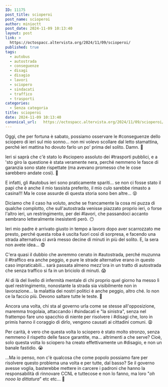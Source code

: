 ```yaml
---
ID: 11175
post_title: scioperoi
post_name: scioperoi
author: minioctt
post_date: 2024-11-09 10:13:40
layout: post
link: >
  https://octospacc.altervista.org/2024/11/09/scioperoi/
published: true
tags:
  - autobus
  - autostrada
  - conseguenze
  - disagi
  - disagio
  - lavori
  - sciopero
  - sindacati
  - traffico
  - trasporti
categories:
  - Senza categoria
title: scioperoi
date: 2024-11-09 10:13:40
canonical_url:   https://octospacc.altervista.org/2024/11/09/scioperoi/
---
```

<!-- wp:paragraph -->
<p>Oggi, che per fortuna è sabato, possiamo osservare le #conseguenze dello sciopero di ieri sul mio sonno... non mi volevo scollare dal letto stamattina, perché ieri mattina ho dovuto farlo un po' prima del solito. Damn. 🥱</p>
<!-- /wp:paragraph -->

<!-- wp:paragraph -->
<p>Ieri si saprà che c'è stato lo #sciopero assoluto dei #trasporti pubblici, e a 'sto giro la questione è stata veramente nera, perché nemmeno le fasce di garanzia sono state rispettate (ma avevano promesso che le cose sarebbero andate così). 🤒</p>
<!-- /wp:paragraph -->

<!-- wp:paragraph -->
<p>E infatti, gli #autobus ieri sono praticamente spariti... se non ci fosse stato il papi che è anche il mio tassista preferito, il mio culo sarebbe rimasto a casina!!! Ma le cose assurde di questa storia sono ben altre... 😝</p>
<!-- /wp:paragraph -->

<!-- wp:paragraph -->
<p>Diciamo che il caso ha voluto, anche se francamente la cosa mi puzza di qualche complotto, che sull'autostrada venisse piazzato proprio ieri, o forse l'altro ieri, un restringimento, per dei #lavori, che passandoci accanto sembrano letteralmente inesistenti però. 😶</p>
<!-- /wp:paragraph -->

<!-- wp:paragraph -->
<p>Ieri mio padre è arrivato giusto in tempo a lavoro dopo aver scarrozzato me presto, perché questa roba è uscita fuori così di sorpresa, e facendo una strada alternativa ci avrà messo decine di minuti in più del solito. E, la sera non avete idea... 😨</p>
<!-- /wp:paragraph -->

<!-- wp:paragraph -->
<p>C'era quasi il dubbio che avremmo cenato in #autostrada, perché muzunna il #traffico era anche peggio, e pure le strade alternative erano in questo caso impraticabili... sarà passata almeno mezz'ora in un tratto di autostrada che senza traffico si fa in un briciolo di minuti. 😱</p>
<!-- /wp:paragraph -->

<!-- wp:paragraph -->
<p>Al di là del livello di infermità mentale di chi proprio quel giorno ha messo lì quel restringimento, nonostante la strada sia visibilmente non in lavorazione... la malattia dei nostri politici è anche peggio, altro ché. Io non ce la faccio più. Devono saltare tutte le teste. 👿</p>
<!-- /wp:paragraph -->

<!-- wp:paragraph -->
<p>Ancora una volta, chi sta al governo urla come se stesse all'opposizione, maremma trogolaia, attaccando i #sindacati e "la sinistra", senza nel frattempo fare uno spacchio di niente per risolvere i #disagi che, loro in primis hanno il coraggio di dirlo, vengono causati ai cittadini comuni. 😩</p>
<!-- /wp:paragraph -->

<!-- wp:paragraph -->
<p>Per carità, è vero che questa volta lo sciopero è stato molto stronzo, senza nemmeno il rispetto delle fasce garantite, ma... altrimenti a che serve? Cioè, solo questa volta lo sciopero ha creato effettivamente un #disagio, e non un banale fastidio. 😭</p>
<!-- /wp:paragraph -->

<!-- wp:paragraph -->
<p>...Ma io penso, non c'è qualcosa che come popolo possiamo fare per risolvere questo problema una volta e per tutte, dal basso? Se il governo avesse voglia, basterebbe mettere in carcere i padroni che hanno la responsabilità di rinnovare CCNL e tuttecose e non lo fanno, ma loro "<em>oh nooo la dittatura</em>" etc etc... 👹</p>
<!-- /wp:paragraph -->